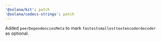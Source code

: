 ```yaml
---
'@solana/kit': patch
'@solana/codecs-strings': patch
---
```


Added `peerDependenciesMeta` to mark `fastestsmallesttextencoderdecoder` as optional.
